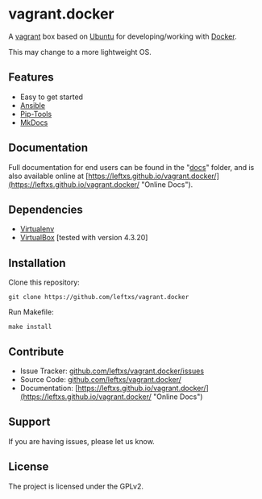 vagrant.docker
==============

A [vagrant](https://www.vagrantup.com/ "Vagrant's Homepage") box based on [Ubuntu](http://www.ubuntu.com/ "Ubuntu's Homepage") for developing/working with [Docker](https://www.docker.com/ "Docker's Homepage").

This may change to a more lightweight OS.

Features
--------

- Easy to get started
- [Ansible](http://www.ansible.com/home "Ansible's Homepage")
- [Pip-Tools](https://github.com/nvie/pip-tools "Pip-Tools's Homepage")
- [MkDocs](http://www.mkdocs.org/ "MkDocs's Homepage")

Documentation
-------------

Full documentation for end users can be found in the "[docs](https://github.com/leftxs/vagrant.docker/tree/master/docs/source "Docs folder")" folder, and is also available online at [https://leftxs.github.io/vagrant.docker/](https://leftxs.github.io/vagrant.docker/ "Online Docs").


Dependencies
------------
 
 - [Virtualenv](https://virtualenv.pypa.io/en/latest/ "Virtualenv's Homepage")
 - [VirtualBox](https://www.virtualbox.org/ "VirtualBox's Homepage") [tested with version 4.3.20]

 
Installation
------------

Clone this repository:

    git clone https://github.com/leftxs/vagrant.docker

Run Makefile:

    make install

Contribute
----------

- Issue Tracker: [github.com/leftxs/vagrant.docker/issues](https://github.com/leftxs/vagrant.docker/issues "Issue Tracker")
- Source Code: [github.com/leftxs/vagrant.docker/](https://github.com/leftxs/vagrant.docker "Code on GitHub")
- Documentation: [https://leftxs.github.io/vagrant.docker/](https://leftxs.github.io/vagrant.docker/ "Online Docs")

Support
-------

If you are having issues, please let us know.


License
-------

The project is licensed under the GPLv2.
